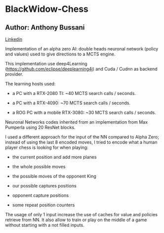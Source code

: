 # BlackWidow-Chess
## Author: Anthony Bussani
[Linkedin](https://www.linkedin.com/in/anthony-bussani-a4a06924/)

Implementation of an alpha zero AI: double heads neuronal network (policy and values) used to give directions to a MCTS engine.

This implementation use deep4Learning (https://github.com/eclipse/deeplearning4j) and Cuda / Cudnn as backend provider.

The learning hosts used:

- a PC with a RTX-2080 TI: ~40 MCTS search calls / seconds.

- a PC with a RTX-4090: ~70 MCTS search calls / seconds.

- a ROG PC with a mobile RTX-3080: ~30 MCTS search calls / seconds.

Neuronal Networks codes inherited from an implementation from Max Pumperla using 20 ResNet blocks.

I used a different approach for the input of the NN compared to Alpha Zero; instead of using the last 8 encoded moves, I tried to encode what a human player chess is looking for
when playing:

- the current position and add more planes

- the whole possible moves

- the possible moves of the opponent King

- our possible captures positions

- opponent capture positions

- some repeat position counters

The usage of only 1 input increase the use of caches for value and policies retrieve from NN.
It also allow to train or play on the middle of a game without starting with a not filled inputs.
